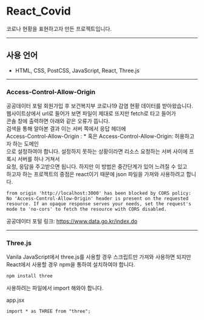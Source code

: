 # React_Covid
코로나 현황을 표현하고자 만든 프로젝트입니다.

<hr />

## 사용 언어
 - HTML, CSS, PostCSS, JavaScript, React, Three.js


<hr />


### Access-Control-Allow-Origin
공공데이터 포털 회원가입 후 보건복지부 코로나19 감염 현황 데이터를 받아왔습니다.     
웹사이트상에서 url로 들어가 보면 파일이 제대로 뜨지만 fetch로 타고 들어가      
콘솔 창에 출력하면 아래와 같은 오류가 뜹니다.      
검색을 통해 알아본 결과 이는 서버 쪽에서 응답 헤더에     
Access-Control-Allow-Origin : * 혹은 Access-Control-Allow-Origin: 허용하고자 하는 도메인     
으로 설정하여야 합니다. 설정하지 못하는 상황이라면 리소스 요청하는 서버 사이에 프록시 서버를 하나 거쳐서     
요청, 응답을 주고받으면 됩니다. 하지만 이 방법은 중간단계가 있어 느려질 수 있고     
하고자 하는 프로젝트의 중점은 react이기 때문에 json 파일을 가져와 사용하려고 합니다.     

    from origin 'http://localhost:3000' has been blocked by CORS policy: No 'Access-Control-Allow-Origin' header is present on the requested resource. If an opaque response serves your needs, set the request's mode to 'no-cors' to fetch the resource with CORS disabled.

공공데이터 포털 링크: <https://www.data.go.kr/index.do>     


<hr />


### Three.js
Vanila JavaScript에서 three.js를 사용할 경우 스크립트만 가져와 사용하면 되지만       
React에서 사용할 경우 npm을 통하여 설치하여야 합니다.       

    npm install three


사용하려는 파일에서 import 해와야 합니다.       


app.jsx 

    import * as THREE from "three";


